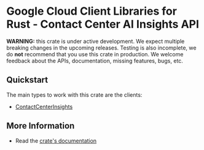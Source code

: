 # Google Cloud Client Libraries for Rust - Contact Center AI Insights API

<!-- Code generated by sidekick. DO NOT EDIT. -->

**WARNING:** this crate is under active development. We expect multiple breaking
changes in the upcoming releases. Testing is also incomplete, we do **not**
recommend that you use this crate in production. We welcome feedback about the
APIs, documentation, missing features, bugs, etc.



## Quickstart

The main types to work with this crate are the clients:

* [ContactCenterInsights](https://docs.rs/google-cloud-contactcenterinsights-v1/latest/google_cloud_contactcenterinsights_v1/client/struct.ContactCenterInsights.html)

## More Information

* Read the [crate's documentation](https://docs.rs/google-cloud-contactcenterinsights-v1/latest/google-cloud-contactcenterinsights-v1)

